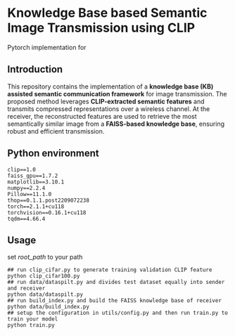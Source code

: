 # Knowledge Base based Semantic Image Transmission using CLIP

Pytorch implementation for 



## Introduction

This repository contains the implementation of a **knowledge base (KB) assisted semantic communication framework** for image transmission. The proposed method leverages **CLIP-extracted semantic features** and transmits compressed representations over a wireless channel. At the receiver, the reconstructed features are used to retrieve the most semantically similar image from a **FAISS-based knowledge base**, ensuring robust and efficient transmission.



## Python environment

```shell
clip==1.0
faiss_gpu==1.7.2
matplotlib==3.10.1
numpy==2.2.4
Pillow==11.1.0
thop==0.1.1.post2209072238
torch==2.1.1+cu118
torchvision==0.16.1+cu118
tqdm==4.66.4
```



## Usage

set *root_path* to your path

```shell
## run clip_cifar.py to generate training validation CLIP feature
python clip_cifar100.py
## run data/dataspilt.py and divides test dataset equally into sender and receiver
python data/dataspilt.py
## run build_index.py and build the FAISS knowledge base of receiver
python data/build_index.py
## setup the configuration in utils/config.py and then run train.py to train your model
python train.py
```

